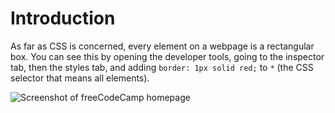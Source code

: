 # Introduction

As far as CSS is concerned, every element on a webpage is a rectangular box. You can see this by opening the developer tools, going to the inspector tab, then the styles tab, and adding `border: 1px solid red;` to `*` (the CSS selector that means all elements).

![Screenshot of freeCodeCamp homepage](https://res.cloudinary.com/gerhynes/image/upload/q_auto/v1546105019/Screenshot_2018-12-29_Learn_to_code_with_free_online_courses_programming_projects_and_interview_preparation_for_developer_..._otulsv.png)
